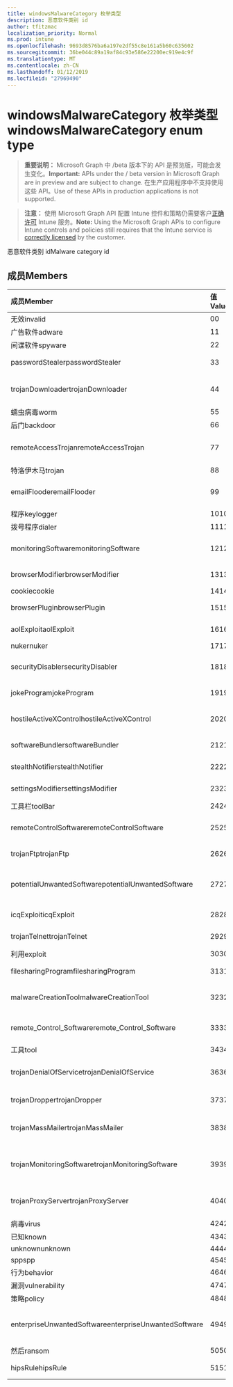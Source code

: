 ```yaml
---
title: windowsMalwareCategory 枚举类型
description: 恶意软件类别 id
author: tfitzmac
localization_priority: Normal
ms.prod: intune
ms.openlocfilehash: 9693d8576ba6a197e2df55c8e161a5b60c635602
ms.sourcegitcommit: 36be044c89a19af84c93e586e22200ec919e4c9f
ms.translationtype: MT
ms.contentlocale: zh-CN
ms.lasthandoff: 01/12/2019
ms.locfileid: "27969490"
---
```

# <a name="windowsmalwarecategory-enum-type"></a><span data-ttu-id="3cf61-103">windowsMalwareCategory 枚举类型</span><span class="sxs-lookup"><span data-stu-id="3cf61-103">windowsMalwareCategory enum type</span></span>

> <span data-ttu-id="3cf61-104">**重要说明：** Microsoft Graph 中 /beta 版本下的 API 是预览版，可能会发生变化。</span><span class="sxs-lookup"><span data-stu-id="3cf61-104">**Important:** APIs under the / beta version in Microsoft Graph are in preview and are subject to change.</span></span> <span data-ttu-id="3cf61-105">在生产应用程序中不支持使用这些 API。</span><span class="sxs-lookup"><span data-stu-id="3cf61-105">Use of these APIs in production applications is not supported.</span></span>

> <span data-ttu-id="3cf61-106">**注意：** 使用 Microsoft Graph API 配置 Intune 控件和策略仍需要客户[正确许可](https://go.microsoft.com/fwlink/?linkid=839381) Intune 服务。</span><span class="sxs-lookup"><span data-stu-id="3cf61-106">**Note:** Using the Microsoft Graph APIs to configure Intune controls and policies still requires that the Intune service is [correctly licensed](https://go.microsoft.com/fwlink/?linkid=839381) by the customer.</span></span>

<span data-ttu-id="3cf61-107">恶意软件类别 id</span><span class="sxs-lookup"><span data-stu-id="3cf61-107">Malware category id</span></span>
## <a name="members"></a><span data-ttu-id="3cf61-108">成员</span><span class="sxs-lookup"><span data-stu-id="3cf61-108">Members</span></span>
|<span data-ttu-id="3cf61-109">成员</span><span class="sxs-lookup"><span data-stu-id="3cf61-109">Member</span></span>|<span data-ttu-id="3cf61-110">值</span><span class="sxs-lookup"><span data-stu-id="3cf61-110">Value</span></span>|<span data-ttu-id="3cf61-111">说明</span><span class="sxs-lookup"><span data-stu-id="3cf61-111">Description</span></span>|
|:---|:---|:---|
|<span data-ttu-id="3cf61-112">无效</span><span class="sxs-lookup"><span data-stu-id="3cf61-112">invalid</span></span>|<span data-ttu-id="3cf61-113">0</span><span class="sxs-lookup"><span data-stu-id="3cf61-113">0</span></span>|<span data-ttu-id="3cf61-114">Invalid</span><span class="sxs-lookup"><span data-stu-id="3cf61-114">Invalid</span></span>|
|<span data-ttu-id="3cf61-115">广告软件</span><span class="sxs-lookup"><span data-stu-id="3cf61-115">adware</span></span>|<span data-ttu-id="3cf61-116">1</span><span class="sxs-lookup"><span data-stu-id="3cf61-116">1</span></span>|<span data-ttu-id="3cf61-117">广告软件</span><span class="sxs-lookup"><span data-stu-id="3cf61-117">Adware</span></span>|
|<span data-ttu-id="3cf61-118">间谍软件</span><span class="sxs-lookup"><span data-stu-id="3cf61-118">spyware</span></span>|<span data-ttu-id="3cf61-119">2</span><span class="sxs-lookup"><span data-stu-id="3cf61-119">2</span></span>|<span data-ttu-id="3cf61-120">间谍软件</span><span class="sxs-lookup"><span data-stu-id="3cf61-120">Spyware</span></span>|
|<span data-ttu-id="3cf61-121">passwordStealer</span><span class="sxs-lookup"><span data-stu-id="3cf61-121">passwordStealer</span></span>|<span data-ttu-id="3cf61-122">3</span><span class="sxs-lookup"><span data-stu-id="3cf61-122">3</span></span>|<span data-ttu-id="3cf61-123">密码盗用程序</span><span class="sxs-lookup"><span data-stu-id="3cf61-123">Password stealer</span></span>|
|<span data-ttu-id="3cf61-124">trojanDownloader</span><span class="sxs-lookup"><span data-stu-id="3cf61-124">trojanDownloader</span></span>|<span data-ttu-id="3cf61-125">4</span><span class="sxs-lookup"><span data-stu-id="3cf61-125">4</span></span>|<span data-ttu-id="3cf61-126">特洛伊木马下载程序</span><span class="sxs-lookup"><span data-stu-id="3cf61-126">Trojan downloader</span></span>|
|<span data-ttu-id="3cf61-127">蠕虫病毒</span><span class="sxs-lookup"><span data-stu-id="3cf61-127">worm</span></span>|<span data-ttu-id="3cf61-128">5</span><span class="sxs-lookup"><span data-stu-id="3cf61-128">5</span></span>|<span data-ttu-id="3cf61-129">蠕虫病毒</span><span class="sxs-lookup"><span data-stu-id="3cf61-129">Worm</span></span>|
|<span data-ttu-id="3cf61-130">后门</span><span class="sxs-lookup"><span data-stu-id="3cf61-130">backdoor</span></span>|<span data-ttu-id="3cf61-131">6</span><span class="sxs-lookup"><span data-stu-id="3cf61-131">6</span></span>|<span data-ttu-id="3cf61-132">后门</span><span class="sxs-lookup"><span data-stu-id="3cf61-132">Backdoor</span></span>|
|<span data-ttu-id="3cf61-133">remoteAccessTrojan</span><span class="sxs-lookup"><span data-stu-id="3cf61-133">remoteAccessTrojan</span></span>|<span data-ttu-id="3cf61-134">7</span><span class="sxs-lookup"><span data-stu-id="3cf61-134">7</span></span>|<span data-ttu-id="3cf61-135">远程访问特洛伊木马</span><span class="sxs-lookup"><span data-stu-id="3cf61-135">Remote access Trojan</span></span>|
|<span data-ttu-id="3cf61-136">特洛伊木马</span><span class="sxs-lookup"><span data-stu-id="3cf61-136">trojan</span></span>|<span data-ttu-id="3cf61-137">8</span><span class="sxs-lookup"><span data-stu-id="3cf61-137">8</span></span>|<span data-ttu-id="3cf61-138">特洛伊木马</span><span class="sxs-lookup"><span data-stu-id="3cf61-138">Trojan</span></span>|
|<span data-ttu-id="3cf61-139">emailFlooder</span><span class="sxs-lookup"><span data-stu-id="3cf61-139">emailFlooder</span></span>|<span data-ttu-id="3cf61-140">9</span><span class="sxs-lookup"><span data-stu-id="3cf61-140">9</span></span>|<span data-ttu-id="3cf61-141">电子邮件 flooder</span><span class="sxs-lookup"><span data-stu-id="3cf61-141">Email flooder</span></span>|
|<span data-ttu-id="3cf61-142">程序</span><span class="sxs-lookup"><span data-stu-id="3cf61-142">keylogger</span></span>|<span data-ttu-id="3cf61-143">10</span><span class="sxs-lookup"><span data-stu-id="3cf61-143">10</span></span>|<span data-ttu-id="3cf61-144">程序</span><span class="sxs-lookup"><span data-stu-id="3cf61-144">Keylogger</span></span>|
|<span data-ttu-id="3cf61-145">拨号程序</span><span class="sxs-lookup"><span data-stu-id="3cf61-145">dialer</span></span>|<span data-ttu-id="3cf61-146">11</span><span class="sxs-lookup"><span data-stu-id="3cf61-146">11</span></span>|<span data-ttu-id="3cf61-147">拨号程序</span><span class="sxs-lookup"><span data-stu-id="3cf61-147">Dialer</span></span>|
|<span data-ttu-id="3cf61-148">monitoringSoftware</span><span class="sxs-lookup"><span data-stu-id="3cf61-148">monitoringSoftware</span></span>|<span data-ttu-id="3cf61-149">12</span><span class="sxs-lookup"><span data-stu-id="3cf61-149">12</span></span>|<span data-ttu-id="3cf61-150">监控软件</span><span class="sxs-lookup"><span data-stu-id="3cf61-150">Monitoring software</span></span>|
|<span data-ttu-id="3cf61-151">browserModifier</span><span class="sxs-lookup"><span data-stu-id="3cf61-151">browserModifier</span></span>|<span data-ttu-id="3cf61-152">13</span><span class="sxs-lookup"><span data-stu-id="3cf61-152">13</span></span>|<span data-ttu-id="3cf61-153">浏览器修饰符</span><span class="sxs-lookup"><span data-stu-id="3cf61-153">Browser modifier</span></span>|
|<span data-ttu-id="3cf61-154">cookie</span><span class="sxs-lookup"><span data-stu-id="3cf61-154">cookie</span></span>|<span data-ttu-id="3cf61-155">14</span><span class="sxs-lookup"><span data-stu-id="3cf61-155">14</span></span>|<span data-ttu-id="3cf61-156">Cookie</span><span class="sxs-lookup"><span data-stu-id="3cf61-156">Cookie</span></span>|
|<span data-ttu-id="3cf61-157">browserPlugin</span><span class="sxs-lookup"><span data-stu-id="3cf61-157">browserPlugin</span></span>|<span data-ttu-id="3cf61-158">15</span><span class="sxs-lookup"><span data-stu-id="3cf61-158">15</span></span>|<span data-ttu-id="3cf61-159">浏览器插件</span><span class="sxs-lookup"><span data-stu-id="3cf61-159">Browser plugin</span></span>|
|<span data-ttu-id="3cf61-160">aolExploit</span><span class="sxs-lookup"><span data-stu-id="3cf61-160">aolExploit</span></span>|<span data-ttu-id="3cf61-161">16</span><span class="sxs-lookup"><span data-stu-id="3cf61-161">16</span></span>|<span data-ttu-id="3cf61-162">AOL 漏洞攻击</span><span class="sxs-lookup"><span data-stu-id="3cf61-162">AOL exploit</span></span>|
|<span data-ttu-id="3cf61-163">nuker</span><span class="sxs-lookup"><span data-stu-id="3cf61-163">nuker</span></span>|<span data-ttu-id="3cf61-164">17</span><span class="sxs-lookup"><span data-stu-id="3cf61-164">17</span></span>|<span data-ttu-id="3cf61-165">Nuker</span><span class="sxs-lookup"><span data-stu-id="3cf61-165">Nuker</span></span>|
|<span data-ttu-id="3cf61-166">securityDisabler</span><span class="sxs-lookup"><span data-stu-id="3cf61-166">securityDisabler</span></span>|<span data-ttu-id="3cf61-167">18</span><span class="sxs-lookup"><span data-stu-id="3cf61-167">18</span></span>|<span data-ttu-id="3cf61-168">安全 disabler</span><span class="sxs-lookup"><span data-stu-id="3cf61-168">Security disabler</span></span>|
|<span data-ttu-id="3cf61-169">jokeProgram</span><span class="sxs-lookup"><span data-stu-id="3cf61-169">jokeProgram</span></span>|<span data-ttu-id="3cf61-170">19</span><span class="sxs-lookup"><span data-stu-id="3cf61-170">19</span></span>|<span data-ttu-id="3cf61-171">玩笑程序</span><span class="sxs-lookup"><span data-stu-id="3cf61-171">Joke program</span></span>|
|<span data-ttu-id="3cf61-172">hostileActiveXControl</span><span class="sxs-lookup"><span data-stu-id="3cf61-172">hostileActiveXControl</span></span>|<span data-ttu-id="3cf61-173">20</span><span class="sxs-lookup"><span data-stu-id="3cf61-173">20</span></span>|<span data-ttu-id="3cf61-174">恶意 ActiveX 控件</span><span class="sxs-lookup"><span data-stu-id="3cf61-174">Hostile ActiveX control</span></span>|
|<span data-ttu-id="3cf61-175">softwareBundler</span><span class="sxs-lookup"><span data-stu-id="3cf61-175">softwareBundler</span></span>|<span data-ttu-id="3cf61-176">21</span><span class="sxs-lookup"><span data-stu-id="3cf61-176">21</span></span>|<span data-ttu-id="3cf61-177">软件捆绑程序</span><span class="sxs-lookup"><span data-stu-id="3cf61-177">Software bundler</span></span>|
|<span data-ttu-id="3cf61-178">stealthNotifier</span><span class="sxs-lookup"><span data-stu-id="3cf61-178">stealthNotifier</span></span>|<span data-ttu-id="3cf61-179">22</span><span class="sxs-lookup"><span data-stu-id="3cf61-179">22</span></span>|<span data-ttu-id="3cf61-180">隐藏修饰符</span><span class="sxs-lookup"><span data-stu-id="3cf61-180">Stealth modifier</span></span>|
|<span data-ttu-id="3cf61-181">settingsModifier</span><span class="sxs-lookup"><span data-stu-id="3cf61-181">settingsModifier</span></span>|<span data-ttu-id="3cf61-182">23</span><span class="sxs-lookup"><span data-stu-id="3cf61-182">23</span></span>|<span data-ttu-id="3cf61-183">设置修饰符</span><span class="sxs-lookup"><span data-stu-id="3cf61-183">Settings modifier</span></span>|
|<span data-ttu-id="3cf61-184">工具栏</span><span class="sxs-lookup"><span data-stu-id="3cf61-184">toolBar</span></span>|<span data-ttu-id="3cf61-185">24</span><span class="sxs-lookup"><span data-stu-id="3cf61-185">24</span></span>|<span data-ttu-id="3cf61-186">工具栏</span><span class="sxs-lookup"><span data-stu-id="3cf61-186">Toolbar</span></span>|
|<span data-ttu-id="3cf61-187">remoteControlSoftware</span><span class="sxs-lookup"><span data-stu-id="3cf61-187">remoteControlSoftware</span></span>|<span data-ttu-id="3cf61-188">25</span><span class="sxs-lookup"><span data-stu-id="3cf61-188">25</span></span>|<span data-ttu-id="3cf61-189">远程控制软件</span><span class="sxs-lookup"><span data-stu-id="3cf61-189">Remote control software</span></span>|
|<span data-ttu-id="3cf61-190">trojanFtp</span><span class="sxs-lookup"><span data-stu-id="3cf61-190">trojanFtp</span></span>|<span data-ttu-id="3cf61-191">26</span><span class="sxs-lookup"><span data-stu-id="3cf61-191">26</span></span>|<span data-ttu-id="3cf61-192">特洛伊木马 FTP</span><span class="sxs-lookup"><span data-stu-id="3cf61-192">Trojan FTP</span></span>|
|<span data-ttu-id="3cf61-193">potentialUnwantedSoftware</span><span class="sxs-lookup"><span data-stu-id="3cf61-193">potentialUnwantedSoftware</span></span>|<span data-ttu-id="3cf61-194">27</span><span class="sxs-lookup"><span data-stu-id="3cf61-194">27</span></span>|<span data-ttu-id="3cf61-195">潜在不需要的软件</span><span class="sxs-lookup"><span data-stu-id="3cf61-195">Potential unwanted software</span></span>|
|<span data-ttu-id="3cf61-196">icqExploit</span><span class="sxs-lookup"><span data-stu-id="3cf61-196">icqExploit</span></span>|<span data-ttu-id="3cf61-197">28</span><span class="sxs-lookup"><span data-stu-id="3cf61-197">28</span></span>|<span data-ttu-id="3cf61-198">ICQ 漏洞攻击</span><span class="sxs-lookup"><span data-stu-id="3cf61-198">ICQ exploit</span></span>|
|<span data-ttu-id="3cf61-199">trojanTelnet</span><span class="sxs-lookup"><span data-stu-id="3cf61-199">trojanTelnet</span></span>|<span data-ttu-id="3cf61-200">29</span><span class="sxs-lookup"><span data-stu-id="3cf61-200">29</span></span>|<span data-ttu-id="3cf61-201">特洛伊木马 telnet</span><span class="sxs-lookup"><span data-stu-id="3cf61-201">Trojan telnet</span></span>|
|<span data-ttu-id="3cf61-202">利用</span><span class="sxs-lookup"><span data-stu-id="3cf61-202">exploit</span></span>|<span data-ttu-id="3cf61-203">30</span><span class="sxs-lookup"><span data-stu-id="3cf61-203">30</span></span>|<span data-ttu-id="3cf61-204">利用</span><span class="sxs-lookup"><span data-stu-id="3cf61-204">Exploit</span></span>|
|<span data-ttu-id="3cf61-205">filesharingProgram</span><span class="sxs-lookup"><span data-stu-id="3cf61-205">filesharingProgram</span></span>|<span data-ttu-id="3cf61-206">31</span><span class="sxs-lookup"><span data-stu-id="3cf61-206">31</span></span>|<span data-ttu-id="3cf61-207">文件共享程序</span><span class="sxs-lookup"><span data-stu-id="3cf61-207">File sharing program</span></span>|
|<span data-ttu-id="3cf61-208">malwareCreationTool</span><span class="sxs-lookup"><span data-stu-id="3cf61-208">malwareCreationTool</span></span>|<span data-ttu-id="3cf61-209">32</span><span class="sxs-lookup"><span data-stu-id="3cf61-209">32</span></span>|<span data-ttu-id="3cf61-210">恶意软件创建工具</span><span class="sxs-lookup"><span data-stu-id="3cf61-210">Malware creation tool</span></span>|
|<span data-ttu-id="3cf61-211">remote_Control_Software</span><span class="sxs-lookup"><span data-stu-id="3cf61-211">remote_Control_Software</span></span>|<span data-ttu-id="3cf61-212">33</span><span class="sxs-lookup"><span data-stu-id="3cf61-212">33</span></span>|<span data-ttu-id="3cf61-213">远程控制软件</span><span class="sxs-lookup"><span data-stu-id="3cf61-213">Remote control software</span></span>|
|<span data-ttu-id="3cf61-214">工具</span><span class="sxs-lookup"><span data-stu-id="3cf61-214">tool</span></span>|<span data-ttu-id="3cf61-215">34</span><span class="sxs-lookup"><span data-stu-id="3cf61-215">34</span></span>|<span data-ttu-id="3cf61-216">工具</span><span class="sxs-lookup"><span data-stu-id="3cf61-216">Tool</span></span>|
|<span data-ttu-id="3cf61-217">trojanDenialOfService</span><span class="sxs-lookup"><span data-stu-id="3cf61-217">trojanDenialOfService</span></span>|<span data-ttu-id="3cf61-218">36</span><span class="sxs-lookup"><span data-stu-id="3cf61-218">36</span></span>|<span data-ttu-id="3cf61-219">特洛伊木马拒绝服务</span><span class="sxs-lookup"><span data-stu-id="3cf61-219">Trojan denial of service</span></span>|
|<span data-ttu-id="3cf61-220">trojanDropper</span><span class="sxs-lookup"><span data-stu-id="3cf61-220">trojanDropper</span></span>|<span data-ttu-id="3cf61-221">37</span><span class="sxs-lookup"><span data-stu-id="3cf61-221">37</span></span>|<span data-ttu-id="3cf61-222">特洛伊木马植入程序</span><span class="sxs-lookup"><span data-stu-id="3cf61-222">Trojan dropper</span></span>|
|<span data-ttu-id="3cf61-223">trojanMassMailer</span><span class="sxs-lookup"><span data-stu-id="3cf61-223">trojanMassMailer</span></span>|<span data-ttu-id="3cf61-224">38</span><span class="sxs-lookup"><span data-stu-id="3cf61-224">38</span></span>|<span data-ttu-id="3cf61-225">特洛伊木马群发邮件程序</span><span class="sxs-lookup"><span data-stu-id="3cf61-225">Trojan mass mailer</span></span>|
|<span data-ttu-id="3cf61-226">trojanMonitoringSoftware</span><span class="sxs-lookup"><span data-stu-id="3cf61-226">trojanMonitoringSoftware</span></span>|<span data-ttu-id="3cf61-227">39</span><span class="sxs-lookup"><span data-stu-id="3cf61-227">39</span></span>|<span data-ttu-id="3cf61-228">特洛伊木马监控软件</span><span class="sxs-lookup"><span data-stu-id="3cf61-228">Trojan monitoring software</span></span>|
|<span data-ttu-id="3cf61-229">trojanProxyServer</span><span class="sxs-lookup"><span data-stu-id="3cf61-229">trojanProxyServer</span></span>|<span data-ttu-id="3cf61-230">40</span><span class="sxs-lookup"><span data-stu-id="3cf61-230">40</span></span>|<span data-ttu-id="3cf61-231">特洛伊木马的代理服务器</span><span class="sxs-lookup"><span data-stu-id="3cf61-231">Trojan proxy server</span></span>|
|<span data-ttu-id="3cf61-232">病毒</span><span class="sxs-lookup"><span data-stu-id="3cf61-232">virus</span></span>|<span data-ttu-id="3cf61-233">42</span><span class="sxs-lookup"><span data-stu-id="3cf61-233">42</span></span>|<span data-ttu-id="3cf61-234">病毒</span><span class="sxs-lookup"><span data-stu-id="3cf61-234">Virus</span></span>|
|<span data-ttu-id="3cf61-235">已知</span><span class="sxs-lookup"><span data-stu-id="3cf61-235">known</span></span>|<span data-ttu-id="3cf61-236">43</span><span class="sxs-lookup"><span data-stu-id="3cf61-236">43</span></span>|<span data-ttu-id="3cf61-237">已知</span><span class="sxs-lookup"><span data-stu-id="3cf61-237">Known</span></span>|
|<span data-ttu-id="3cf61-238">unknown</span><span class="sxs-lookup"><span data-stu-id="3cf61-238">unknown</span></span>|<span data-ttu-id="3cf61-239">44</span><span class="sxs-lookup"><span data-stu-id="3cf61-239">44</span></span>|<span data-ttu-id="3cf61-240">Unknown</span><span class="sxs-lookup"><span data-stu-id="3cf61-240">Unknown</span></span>|
|<span data-ttu-id="3cf61-241">spp</span><span class="sxs-lookup"><span data-stu-id="3cf61-241">spp</span></span>|<span data-ttu-id="3cf61-242">45</span><span class="sxs-lookup"><span data-stu-id="3cf61-242">45</span></span>|<span data-ttu-id="3cf61-243">SPP</span><span class="sxs-lookup"><span data-stu-id="3cf61-243">SPP</span></span>|
|<span data-ttu-id="3cf61-244">行为</span><span class="sxs-lookup"><span data-stu-id="3cf61-244">behavior</span></span>|<span data-ttu-id="3cf61-245">46</span><span class="sxs-lookup"><span data-stu-id="3cf61-245">46</span></span>|<span data-ttu-id="3cf61-246">行为</span><span class="sxs-lookup"><span data-stu-id="3cf61-246">Behavior</span></span>|
|<span data-ttu-id="3cf61-247">漏洞</span><span class="sxs-lookup"><span data-stu-id="3cf61-247">vulnerability</span></span>|<span data-ttu-id="3cf61-248">47</span><span class="sxs-lookup"><span data-stu-id="3cf61-248">47</span></span>|<span data-ttu-id="3cf61-249">漏洞</span><span class="sxs-lookup"><span data-stu-id="3cf61-249">Vulnerability</span></span>|
|<span data-ttu-id="3cf61-250">策略</span><span class="sxs-lookup"><span data-stu-id="3cf61-250">policy</span></span>|<span data-ttu-id="3cf61-251">48</span><span class="sxs-lookup"><span data-stu-id="3cf61-251">48</span></span>|<span data-ttu-id="3cf61-252">策略</span><span class="sxs-lookup"><span data-stu-id="3cf61-252">Policy</span></span>|
|<span data-ttu-id="3cf61-253">enterpriseUnwantedSoftware</span><span class="sxs-lookup"><span data-stu-id="3cf61-253">enterpriseUnwantedSoftware</span></span>|<span data-ttu-id="3cf61-254">49</span><span class="sxs-lookup"><span data-stu-id="3cf61-254">49</span></span>|<span data-ttu-id="3cf61-255">企业不需要的软件</span><span class="sxs-lookup"><span data-stu-id="3cf61-255">Enterprise Unwanted Software</span></span>|
|<span data-ttu-id="3cf61-256">然后</span><span class="sxs-lookup"><span data-stu-id="3cf61-256">ransom</span></span>|<span data-ttu-id="3cf61-257">50</span><span class="sxs-lookup"><span data-stu-id="3cf61-257">50</span></span>|<span data-ttu-id="3cf61-258">然后</span><span class="sxs-lookup"><span data-stu-id="3cf61-258">Ransom</span></span>|
|<span data-ttu-id="3cf61-259">hipsRule</span><span class="sxs-lookup"><span data-stu-id="3cf61-259">hipsRule</span></span>|<span data-ttu-id="3cf61-260">51</span><span class="sxs-lookup"><span data-stu-id="3cf61-260">51</span></span>|<span data-ttu-id="3cf61-261">HIPS 规则</span><span class="sxs-lookup"><span data-stu-id="3cf61-261">HIPS Rule</span></span>|





